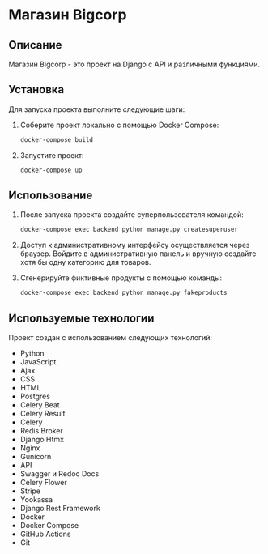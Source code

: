 
# Магазин Bigcorp

## Описание
Магазин Bigcorp - это проект на Django с API и различными функциями.

## Установка
Для запуска проекта выполните следующие шаги:
1. Соберите проект локально с помощью Docker Compose:
   ```sh
   docker-compose build
   ```

2. Запустите проект:
   ```sh
   docker-compose up
   ```

## Использование
1. После запуска проекта создайте суперпользователя командой:
   ```sh
   docker-compose exec backend python manage.py createsuperuser
   ```

2. Доступ к административному интерфейсу осуществляется через браузер. Войдите в административную панель и вручную создайте хотя бы одну категорию для товаров.

3. Сгенерируйте фиктивные продукты с помощью команды:
   ```sh
   docker-compose exec backend python manage.py fakeproducts
   ```

## Используемые технологии
Проект создан с использованием следующих технологий:
- Python
- JavaScript
- Ajax
- CSS
- HTML
- Postgres
- Celery Beat
- Celery Result
- Celery
- Redis Broker
- Django Htmx
- Nginx
- Gunicorn
- API
- Swagger и Redoc Docs
- Celery Flower
- Stripe
- Yookassa
- Django Rest Framework
- Docker
- Docker Compose
- GitHub Actions
- Git
